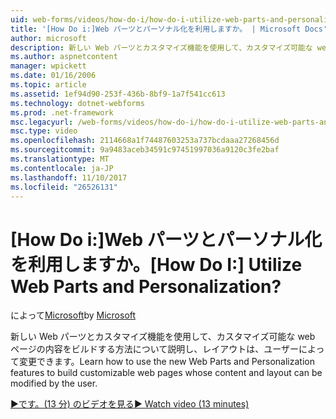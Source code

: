 ```yaml
---
uid: web-forms/videos/how-do-i/how-do-i-utilize-web-parts-and-personalization
title: '[How Do i:]Web パーツとパーソナル化を利用しますか。 | Microsoft Docs'
author: microsoft
description: 新しい Web パーツとカスタマイズ機能を使用して、カスタマイズ可能な web ページの内容をビルドする方法について説明し、レイアウトは、ユーザーによって変更できます。
ms.author: aspnetcontent
manager: wpickett
ms.date: 01/16/2006
ms.topic: article
ms.assetid: 1ef94d90-253f-436b-8bf9-1a7f541cc613
ms.technology: dotnet-webforms
ms.prod: .net-framework
msc.legacyurl: /web-forms/videos/how-do-i/how-do-i-utilize-web-parts-and-personalization
msc.type: video
ms.openlocfilehash: 2114668a1f74487603253a737bcdaaa27268456d
ms.sourcegitcommit: 9a9483aceb34591c97451997036a9120c3fe2baf
ms.translationtype: MT
ms.contentlocale: ja-JP
ms.lasthandoff: 11/10/2017
ms.locfileid: "26526131"
---
```

<a name="how-do-i-utilize-web-parts-and-personalization"></a><span data-ttu-id="e7c7d-104">[How Do i:]Web パーツとパーソナル化を利用しますか。</span><span class="sxs-lookup"><span data-stu-id="e7c7d-104">[How Do I:] Utilize Web Parts and Personalization?</span></span>
====================
<span data-ttu-id="e7c7d-105">によって[Microsoft](https://github.com/microsoft)</span><span class="sxs-lookup"><span data-stu-id="e7c7d-105">by [Microsoft](https://github.com/microsoft)</span></span>

<span data-ttu-id="e7c7d-106">新しい Web パーツとカスタマイズ機能を使用して、カスタマイズ可能な web ページの内容をビルドする方法について説明し、レイアウトは、ユーザーによって変更できます。</span><span class="sxs-lookup"><span data-stu-id="e7c7d-106">Learn how to use the new Web Parts and Personalization features to build customizable web pages whose content and layout can be modified by the user.</span></span>

[<span data-ttu-id="e7c7d-107">&#9654;です。(13 分) のビデオを見る</span><span class="sxs-lookup"><span data-stu-id="e7c7d-107">&#9654; Watch video (13 minutes)</span></span>](https://channel9.msdn.com/Blogs/ASP-NET-Site-Videos/how-do-i-utilize-web-parts-and-personalization)
